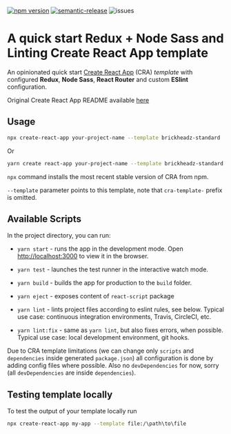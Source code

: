 [![npm version](https://badge.fury.io/js/cra-template-brickheadz-standard.svg)](https://badge.fury.io/js/cra-template-brickheadz-standard)
[![semantic-release](https://img.shields.io/badge/%20%20%F0%9F%93%A6%F0%9F%9A%80-semantic--release-e10079.svg)](https://github.com/semantic-release/semantic-release)
![issues](https://img.shields.io/github/issues/brickheadz/cra-template-brickheadz-standard)

# A quick start Redux + Node Sass and Linting Create React App template

An opinionated quick start [Create React App](https://github.com/facebook/create-react-app) (CRA) _template_ with configured **Redux**, **Node Sass**, **React Router** and custom **ESlint** configuration.

Original Create React App README available [here](./README_CRA.md)

## Usage

```bash
npx create-react-app your-project-name --template brickheadz-standard
```

Or

```bash
yarn create react-app your-project-name --template brickheadz-standard
```

`npx` command installs the most recent stable version of CRA from npm.

`--template` parameter points to this template, note that `cra-template-` prefix is omitted.

## Available Scripts

In the project directory, you can run:

- `yarn start` - runs the app in the development mode. Open [http://localhost:3000](http://localhost:3000) to view it in the browser.

- `yarn test` - launches the test runner in the interactive watch mode.

- `yarn build` - builds the app for production to the `build` folder.

- `yarn eject` - exposes content of `react-script` package

- `yarn lint` - lints project files according to eslint rules, see below. Typical use case: continuous integration environments, Travis, CircleCI, etc.

- `yarn lint:fix` - same as `yarn lint`, but also fixes errors, when possible. Typical use case: local development environment, git hooks.

Due to CRA template limitations (we can change only `scripts` and `dependencies` inside generated `package.json`) all configuration is done by adding config files where possible. Also no `devDependencies` for now, sorry (all `devDependencies` are inside `dependencies`).

## Testing template locally

To test the output of your template locally run

```bash
npx create-react-app my-app --template file:/\path\to\file
```
